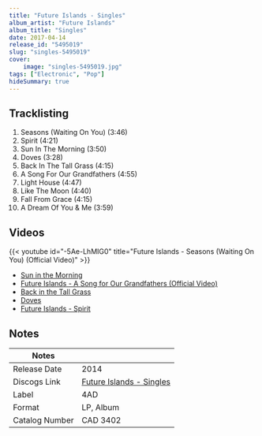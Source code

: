 ```yaml
---
title: "Future Islands - Singles"
album_artist: "Future Islands"
album_title: "Singles"
date: 2017-04-14
release_id: "5495019"
slug: "singles-5495019"
cover:
    image: "singles-5495019.jpg"
tags: ["Electronic", "Pop"]
hideSummary: true
---
```


## Tracklisting
1. Seasons (Waiting On You) (3:46)
2. Spirit (4:21)
3. Sun In The Morning (3:50)
4. Doves (3:28)
5. Back In The Tall Grass (4:15)
6. A Song For Our Grandfathers (4:55)
7. Light House (4:47)
8. Like The Moon (4:40)
9. Fall From Grace (4:15)
10. A Dream Of You & Me (3:59)

## Videos
{{< youtube id="-5Ae-LhMIG0" title="Future Islands - Seasons (Waiting On You) (Official Video)" >}}
- [Sun in the Morning](https://www.youtube.com/watch?v=Uyjt0EXHm9A)
- [Future Islands - A Song for Our Grandfathers (Official Video)](https://www.youtube.com/watch?v=la6Ohm3dobk)
- [Back in the Tall Grass](https://www.youtube.com/watch?v=3P4_58VCOIc)
- [Doves](https://www.youtube.com/watch?v=In4JkFZy7jI)
- [Future Islands - Spirit](https://www.youtube.com/watch?v=PeuCCJ9qQ-k)

## Notes

| Notes          |             |
| ---------------| ----------- |
| Release Date   | 2014 |
| Discogs Link   | [Future Islands - Singles](https://www.discogs.com/release/5495019) |
| Label          | 4AD |
| Format         | LP, Album |
| Catalog Number | CAD 3402 |

